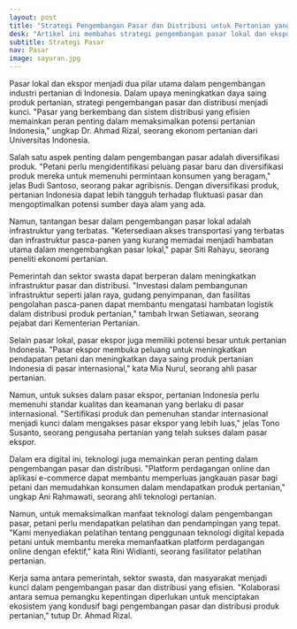 ```yaml
---
layout: post
title: "Strategi Pengembangan Pasar dan Distribusi untuk Pertanian yang Berdaya Saing"
desk: "Artikel ini membahas strategi pengembangan pasar lokal dan ekspor serta sistem distribusi efisien untuk memaksimalkan potensi produk pertanian Indonesia. Dengan wawancara narasumber ahli dan praktisi, artikel ini menyoroti tantangan dan peluang dalam pengembangan pasar dan distribusi pertanian"
subtitle: Strategi Pasar
nav: Pasar
image: sayuran.jpg
---
```


Pasar lokal dan ekspor menjadi dua pilar utama dalam pengembangan industri pertanian di Indonesia. Dalam upaya meningkatkan daya saing produk pertanian, strategi pengembangan pasar dan distribusi menjadi kunci. "Pasar yang berkembang dan sistem distribusi yang efisien memainkan peran penting dalam memaksimalkan potensi pertanian Indonesia," ungkap Dr. Ahmad Rizal, seorang ekonom pertanian dari Universitas Indonesia.

Salah satu aspek penting dalam pengembangan pasar adalah diversifikasi produk. "Petani perlu mengidentifikasi peluang pasar baru dan diversifikasi produk mereka untuk memenuhi permintaan konsumen yang beragam," jelas Budi Santoso, seorang pakar agribisnis. Dengan diversifikasi produk, pertanian Indonesia dapat lebih tangguh terhadap fluktuasi pasar dan mengoptimalkan potensi sumber daya alam yang ada.

Namun, tantangan besar dalam pengembangan pasar lokal adalah infrastruktur yang terbatas. "Ketersediaan akses transportasi yang terbatas dan infrastruktur pasca-panen yang kurang memadai menjadi hambatan utama dalam mengembangkan pasar lokal," papar Siti Rahayu, seorang peneliti ekonomi pertanian.

Pemerintah dan sektor swasta dapat berperan dalam meningkatkan infrastruktur pasar dan distribusi. "Investasi dalam pembangunan infrastruktur seperti jalan raya, gudang penyimpanan, dan fasilitas pengolahan pasca-panen dapat membantu mengatasi hambatan logistik dalam distribusi produk pertanian," tambah Irwan Setiawan, seorang pejabat dari Kementerian Pertanian.

Selain pasar lokal, pasar ekspor juga memiliki potensi besar untuk pertanian Indonesia. "Pasar ekspor membuka peluang untuk meningkatkan pendapatan petani dan meningkatkan daya saing produk pertanian Indonesia di pasar internasional," kata Mia Nurul, seorang ahli pasar pertanian.

Namun, untuk sukses dalam pasar ekspor, pertanian Indonesia perlu memenuhi standar kualitas dan keamanan yang berlaku di pasar internasional. "Sertifikasi produk dan pemenuhan standar internasional menjadi kunci dalam mengakses pasar ekspor yang lebih luas," jelas Tono Susanto, seorang pengusaha pertanian yang telah sukses dalam pasar ekspor.

Dalam era digital ini, teknologi juga memainkan peran penting dalam pengembangan pasar dan distribusi. "Platform perdagangan online dan aplikasi e-commerce dapat membantu memperluas jangkauan pasar bagi petani dan memudahkan konsumen dalam mendapatkan produk pertanian," ungkap Ani Rahmawati, seorang ahli teknologi pertanian.

Namun, untuk memaksimalkan manfaat teknologi dalam pengembangan pasar, petani perlu mendapatkan pelatihan dan pendampingan yang tepat. "Kami menyediakan pelatihan tentang penggunaan teknologi digital kepada petani untuk membantu mereka memanfaatkan platform perdagangan online dengan efektif," kata Rini Widianti, seorang fasilitator pelatihan pertanian.

Kerja sama antara pemerintah, sektor swasta, dan masyarakat menjadi kunci dalam pengembangan pasar dan distribusi yang efisien. "Kolaborasi antara semua pemangku kepentingan diperlukan untuk menciptakan ekosistem yang kondusif bagi pengembangan pasar dan distribusi produk pertanian," tutup Dr. Ahmad Rizal.
